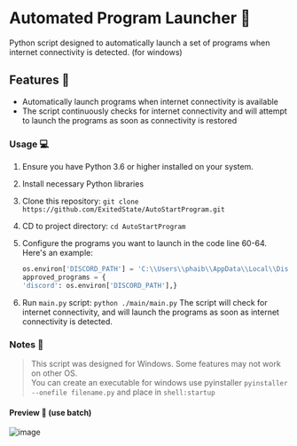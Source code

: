 # Automated Program Launcher 🚀

Python script designed to automatically launch a set of programs when internet connectivity is detected. (for windows)

## Features 🌟

- Automatically launch programs when internet connectivity is available
- The script continuously checks for internet connectivity and will attempt to launch the programs as soon as connectivity is restored

### Usage 💻

1. Ensure you have Python 3.6 or higher installed on your system.
2. Install necessary Python libraries
3. Clone this repository:
   `git clone https://github.com/ExitedState/AutoStartProgram.git`
4. CD to project directory:
   `cd AutoStartProgram`
5. Configure the programs you want to launch in the code line 60-64. Here's an example:

   ```py
   os.environ['DISCORD_PATH'] = 'C:\\Users\\phaib\\AppData\\Local\\Discord\\Update.exe --processStart Discord.exe'
   approved_programs = {
   'discord': os.environ['DISCORD_PATH'],}
   ```

6. Run `main.py` script:
   `python ./main/main.py`
   The script will check for internet connectivity, and will launch the programs as soon as internet connectivity is detected.

### Notes 📝

> This script was designed for Windows. Some features may not work on other OS.<br>
> You can create an executable for windows use pyinstaller `pyinstaller --onefile filename.py` and place in `shell:startup`

#### Preview 👀 (use batch)
![image](https://github.com/ExitedState/AutoStartProgram/assets/67526393/28fdc989-9653-4ce6-b9a7-c581df512952)


